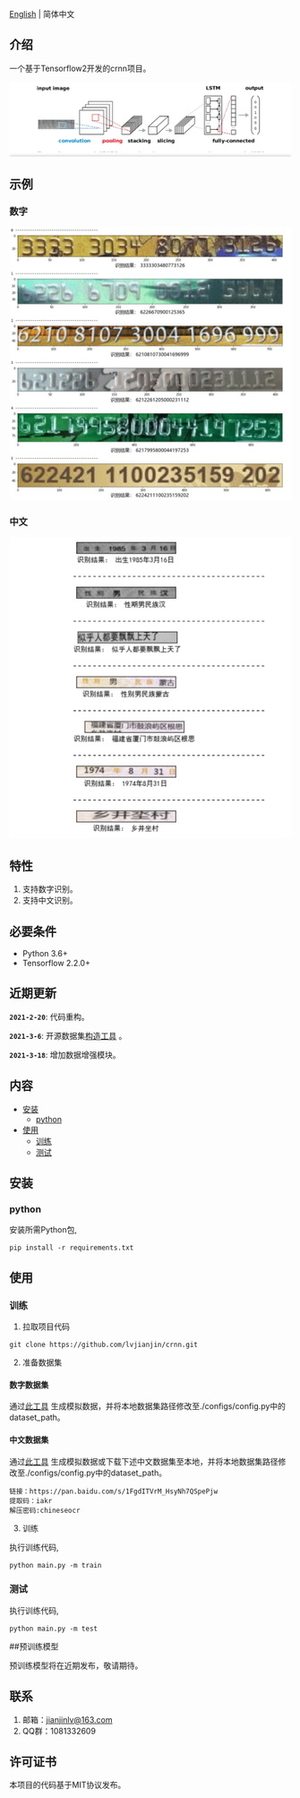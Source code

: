 [English](readme.md) | 简体中文

## 介绍

一个基于Tensorflow2开发的crnn项目。

![model](./docs/image/model.png)

## 示例

### 数字

![number](./docs/image/demo_number.jpg)

### 中文

![chinese](./docs/image/demo_chinese.png) 

## 特性

1. 支持数字识别。
2. 支持中文识别。

## 必要条件

- Python 3.6+
- Tensorflow 2.2.0+

## 近期更新

**`2021-2-20`**: 代码重构。

**`2021-3-6`**: 开源数据集[构造工具](https://github.com/lvjianjin/TextRecognitionDataGenerator) 。

**`2021-3-18`**: 增加数据增强模块。

## 内容

- [安装](#安装)
    - [python](#python)
- [使用](#使用)
    - [训练](#训练)
    - [测试](#测试)
    
## 安装

### python

安装所需Python包,
```
pip install -r requirements.txt
```

## 使用

### 训练
1. 拉取项目代码

```
git clone https://github.com/lvjianjin/crnn.git
```
2. 准备数据集

#### 数字数据集

通过[此工具](https://github.com/lvjianjin/TextRecognitionDataGenerator) 生成模拟数据，并将本地数据集路径修改至./configs/config.py中的dataset_path。

#### 中文数据集

通过[此工具](https://github.com/lvjianjin/TextRecognitionDataGenerator) 生成模拟数据或下载下述中文数据集至本地，并将本地数据集路径修改至./configs/config.py中的dataset_path。
```
链接：https://pan.baidu.com/s/1FgdITVrM_HsyNh7QSpePjw 
提取码：iakr
解压密码:chineseocr
```

3. 训练

执行训练代码,
```
python main.py -m train
```

### 测试

执行训练代码,
```
python main.py -m test
```

##预训练模型

预训练模型将在近期发布，敬请期待。

## 联系

1. 邮箱：jianjinlv@163.com
2. QQ群：1081332609

## 许可证书

本项目的代码基于MIT协议发布。